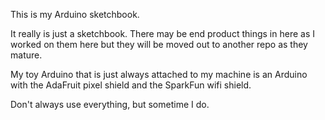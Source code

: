 This is my Arduino sketchbook.

It really is just a sketchbook.  There may be end product things in here as I worked on them here but they will be moved out to another repo as they mature.

My toy Arduino that is just always attached to my machine is an Arduino with the AdaFruit pixel shield and the SparkFun wifi shield.

Don't always use everything, but sometime I do.

